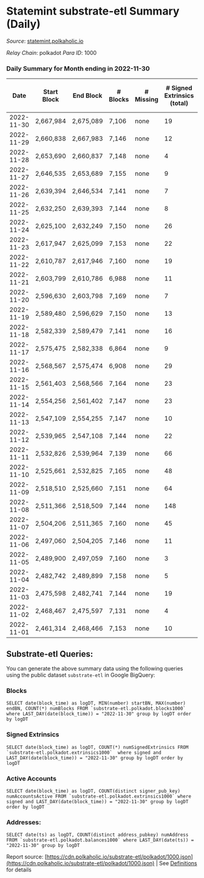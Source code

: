 # Statemint substrate-etl Summary (Daily)

_Source_: [statemint.polkaholic.io](https://statemint.polkaholic.io)

*Relay Chain*: polkadot
*Para ID*: 1000



### Daily Summary for Month ending in 2022-11-30


| Date | Start Block | End Block | # Blocks | # Missing | # Signed Extrinsics (total) | # Active Accounts | # Addresses with Balances | # Events | # Transfers | # XCM Transfers In | # XCM Transfers Out |
| ---- | ----------- | --------- | -------- | --------- | --------------------------- | ----------------- | ------------------------- | -------- | ----------- | ------------------ | ------------------- |
| 2022-11-30 | 2,667,984 | 2,675,089 | 7,106 | none  | 19 | 9 | 318 | 14,327 | 17 ($270.14) | 4 ($4.59) | 6 ($10,559.76) |
| 2022-11-29 | 2,660,838 | 2,667,983 | 7,146 | none  | 12 | 4 | 315 | 14,393 | 10 ($2.33) | 8 ($5,439.72) |   |
| 2022-11-28 | 2,653,690 | 2,660,837 | 7,148 | none  | 4 | 2 | 310 | 14,340 | 2  | 5 ($2,096.74) |   |
| 2022-11-27 | 2,646,535 | 2,653,689 | 7,155 | none  | 9 | 3 |  | 14,364 | 9  | 1 ($2.70) | 5 ($3,019.91) |
| 2022-11-26 | 2,639,394 | 2,646,534 | 7,141 | none  | 7 | 4 | 311 | 14,328 | 7  | 1 ($5.42) | 4 ($2,213.92) |
| 2022-11-25 | 2,632,250 | 2,639,393 | 7,144 | none  | 8 | 5 | 310 | 14,359 | 6  | 6 ($3,237.30) | 3 ($10,300.25) |
| 2022-11-24 | 2,625,100 | 2,632,249 | 7,150 | none  | 26 | 12 |  | 14,481 | 21 ($33.57) | 14 ($183,114.57) | 4 ($4,811.05) |
| 2022-11-23 | 2,617,947 | 2,625,099 | 7,153 | none  | 22 | 8 |  | 14,461 | 15 ($91.11) | 9 ($1,088.29) | 4 ($21,452.91) |
| 2022-11-22 | 2,610,787 | 2,617,946 | 7,160 | none  | 19 | 10 |  | 14,440 | 16 ($144.96) | 6 ($12,398.55) | 2 ($12,606.49) |
| 2022-11-21 | 2,603,799 | 2,610,786 | 6,988 | none  | 11 | 5 | 300 | 14,075 | 11  | 7 ($406.26) | 7 ($165,708.81) |
| 2022-11-20 | 2,596,630 | 2,603,798 | 7,169 | none  | 7 | 5 |  | 14,409 | 6  | 8 ($4,830.79) | 2 ($5,071.47) |
| 2022-11-19 | 2,589,480 | 2,596,629 | 7,150 | none  | 13 | 6 | 299 | 14,455 | 11 ($1.41) | 17 ($6,762.95) | 5 ($52,857.19) |
| 2022-11-18 | 2,582,339 | 2,589,479 | 7,141 | none  | 16 | 7 |  | 14,401 | 13 ($0.86) | 8 ($42.00) | 5 ($6,494.06) |
| 2022-11-17 | 2,575,475 | 2,582,338 | 6,864 | none  | 9 | 7 |  | 13,784 | 9  | 1 ($14.23) | 4 ($2,554.97) |
| 2022-11-16 | 2,568,567 | 2,575,474 | 6,908 | none  | 29 | 11 |  | 14,011 | 13 ($1.78) | 17 ($56,649.92) | 2 ($10,662.76) |
| 2022-11-15 | 2,561,403 | 2,568,566 | 7,164 | none  | 23 | 8 | 291 | 14,477 | 9 ($7.59) | 9 ($27,489.60) | 5 ($33,981.60) |
| 2022-11-14 | 2,554,256 | 2,561,402 | 7,147 | none  | 23 | 8 |  | 14,456 | 6  | 13 ($3,934.43) | 2 ($33,105.69) |
| 2022-11-13 | 2,547,109 | 2,554,255 | 7,147 | none  | 10 | 7 |  | 14,396 | 9  | 11 ($770.70) | 3 ($8,445.93) |
| 2022-11-12 | 2,539,965 | 2,547,108 | 7,144 | none  | 22 | 6 |  | 14,414 | 9  | 9 ($42,594.08) | 1 ($1,072.64) |
| 2022-11-11 | 2,532,826 | 2,539,964 | 7,139 | none  | 66 | 22 |  | 14,708 | 36 ($5,954.10) | 28 ($45,527.67) | 8 ($51,184.93) |
| 2022-11-10 | 2,525,661 | 2,532,825 | 7,165 | none  | 48 | 12 | 275 | 14,647 | 31  | 21 ($72,574.47) | 19 ($256,763.00) |
| 2022-11-09 | 2,518,510 | 2,525,660 | 7,151 | none  | 64 | 14 |  | 14,740 | 41 ($11.43) | 37 ($25,513.02) | 9 ($19,735.16) |
| 2022-11-08 | 2,511,366 | 2,518,509 | 7,144 | none  | 148 | 31 | 264 | 15,084 | 129 ($6,347.08) | 18 ($9,581.44) | 56 ($788,984.88) |
| 2022-11-07 | 2,504,206 | 2,511,365 | 7,160 | none  | 45 | 12 |  | 14,619 | 33 ($0.68) | 16 ($51,068.48) | 15 ($223,579.17) |
| 2022-11-06 | 2,497,060 | 2,504,205 | 7,146 | none  | 11 | 4 |  | 14,396 | 1 ($6.98) | 10 ($55.56) |   |
| 2022-11-05 | 2,489,900 | 2,497,059 | 7,160 | none  | 3 | 1 | 245 | 14,342 |   | 2 ($1.43) |   |
| 2022-11-04 | 2,482,742 | 2,489,899 | 7,158 | none  | 5 | 3 |  | 14,366 | 1  | 5 ($42.42) | 1 ($58.77) |
| 2022-11-03 | 2,475,598 | 2,482,741 | 7,144 | none  | 19 | 8 | 240 | 14,418 | 4 ($24.40) | 9 ($2,539.42) |   |
| 2022-11-02 | 2,468,467 | 2,475,597 | 7,131 | none  | 4 | 2 | 236 | 14,301 | 1  | 3 ($9.13) | 1 ($1.02) |
| 2022-11-01 | 2,461,314 | 2,468,466 | 7,153 | none  | 10 | 2 |  | 14,429 |   | 16 ($90.17) |   |

## Substrate-etl Queries:
You can generate the above summary data using the following queries using the public dataset `substrate-etl` in Google BigQuery:


### Blocks
```
SELECT date(block_time) as logDT, MIN(number) startBN, MAX(number) endBN, COUNT(*) numBlocks FROM `substrate-etl.polkadot.blocks1000`  where LAST_DAY(date(block_time)) = "2022-11-30" group by logDT order by logDT
```


### Signed Extrinsics
```
SELECT date(block_time) as logDT, COUNT(*) numSignedExtrinsics FROM `substrate-etl.polkadot.extrinsics1000`  where signed and LAST_DAY(date(block_time)) = "2022-11-30" group by logDT order by logDT
```


### Active Accounts
```
SELECT date(block_time) as logDT, COUNT(distinct signer_pub_key) numAccountsActive FROM `substrate-etl.polkadot.extrinsics1000` where signed and LAST_DAY(date(block_time)) = "2022-11-30" group by logDT order by logDT
```


### Addresses:
```
SELECT date(ts) as logDT, COUNT(distinct address_pubkey) numAddress FROM `substrate-etl.polkadot.balances1000` where LAST_DAY(date(ts)) = "2022-11-30" group by logDT
```



Report source: [https://cdn.polkaholic.io/substrate-etl/polkadot/1000.json](https://cdn.polkaholic.io/substrate-etl/polkadot/1000.json) | See [Definitions](/DEFINITIONS.md) for details
